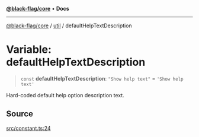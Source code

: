 [**@black-flag/core**](../../README.md) • **Docs**

***

[@black-flag/core](../../README.md) / [util](../README.md) / defaultHelpTextDescription

# Variable: defaultHelpTextDescription

> `const` **defaultHelpTextDescription**: `"Show help text"` = `'Show help text'`

Hard-coded default help option description text.

## Source

[src/constant.ts:24](https://github.com/Xunnamius/black-flag/blob/078357b0a89baf1ca6264881df1614997567a0db/src/constant.ts#L24)
